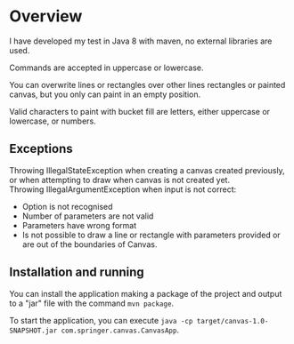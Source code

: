 Overview
========
I have developed my test in Java 8 with maven, no external libraries are used.

Commands are accepted in uppercase or lowercase.

You can overwrite lines or rectangles over other lines rectangles or painted canvas, but you only can paint in an empty position.

Valid characters to paint with bucket fill are letters, either uppercase or lowercase, or numbers.

## Exceptions
Throwing IllegalStateException when creating a canvas created previously, or when attempting to draw when canvas is not created yet.  
Throwing IllegalArgumentException when input is not correct:
- Option is not recognised
- Number of parameters are not valid
- Parameters have wrong format
- Is not possible to draw a line or rectangle with parameters provided or are out of the boundaries of Canvas.

## Installation and running
You can install the application making a package of the project and output to a "jar" file with the command `mvn package`.

To start the application, you can execute `java -cp target/canvas-1.0-SNAPSHOT.jar com.springer.canvas.CanvasApp`.
